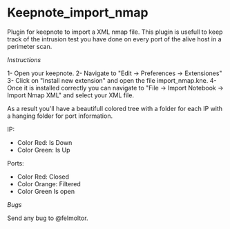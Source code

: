 Keepnote_import_nmap
====================

Plugin for keepnote to import a XML nmap file.
This plugin is usefull to keep track of the intrusion test you have done on every port of the alive host in a perimeter scan.

*Instructions*

1- Open your keepnote.
2- Navigate to "Edit -> Preferences -> Extensiones"
3- Click on "Install new extension" and open the file import_nmap.kne.
4- Once it is installed correctly you can navigate to "File -> Import Notebook -> Import Nmap XML" and select your XML file.

As a result you'll have a beautifull colored tree with a folder for each IP with a hanging folder for port information.

IP:
  - Color Red: Is Down
  - Color Green: Is Up

Ports:
  - Color Red: Closed
  - Color Orange: Filtered
  - Color Green Is open

*Bugs*

Send any bug to @felmoltor.
